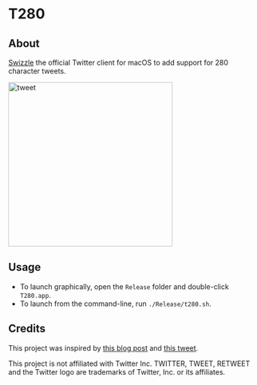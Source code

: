 # T280

## About

[Swizzle](https://blog.newrelic.com/2014/04/16/right-way-to-swizzle/) the official Twitter client for macOS to add support for 280 character tweets.

<img width="329" alt="tweet" src="https://user-images.githubusercontent.com/3104489/33468425-0dfb8118-d611-11e7-924d-27514eab13e3.png">

## Usage

* To launch graphically, open the `Release` folder and double-click `T280.app`.
* To launch from the command-line, run `./Release/t280.sh`.

## Credits

This project was inspired by [this blog post](https://blog.timac.org/2012/1218-simple-code-injection-using-dyld_insert_libraries/) and [this tweet](https://twitter.com/kracksundkatzen/status/930215665239248896).

This project is not affiliated with Twitter Inc. TWITTER, TWEET, RETWEET and the Twitter logo are trademarks of Twitter, Inc. or its affiliates.
